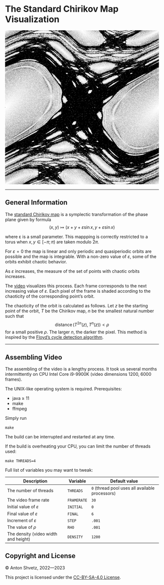 # The Standard Chirikov Map Visualization

![SAMPLE](SAMPLE.png)

---

## General Information

The [standard Chirikov map](https://en.wikipedia.org/wiki/Standard_map) is a
symplectic transformation of the phase plane given by formula
$$(x,y)\mapsto(x+y+\varepsilon\sin x,y+\varepsilon\sin x)$$

where ε is a small parameter. This mappping is correctly restricted to a torus
when $x,y\in[-\pi;\pi)$ are taken modulo $2\pi$.

For $\varepsilon=0$ the map is linear and only periodic and quasiperiodic orbits are
possible and the map is integrable. With a non-zero value of $\varepsilon$, some of the
orbits exhibit chaotic behavior.

As $\varepsilon$ increases, the measure of the set of points with chaotic orbits increases.

The [video](http://mech.math.msu.su/~shvetz/chirikov/) visualizes this process.
Each frame corresponds to the next increasing value of $\varepsilon$. Each pixel of the
frame is shaded according to the chaoticity of the corresponding point’s orbit.

The chaoticity of the orbit is calculated as follows. Let $z$ be the starting
point of the orbit, $T$ be the Chirikov map, $n$ be the smallest natural number
such that
$$\operatorname{distance}(T^{2n}(z),T^n(z))<\rho$$
for a small positive $\rho$. The larger $n$, the darker the pixel. This method is
inspired by the [Floyd’s cycle detection
algorithm](https://en.wikipedia.org/wiki/Floyd%27s_cycle-finding_algorithm).

---

## Assembling Video

The assembling of the video is a lengthy process. It took us several months
intermittently on CPU Intel Core i9-9900K (video dimensions 1200, 6000 frames).

The UNIX-like operating system is required. Prerequisites:

* java ≥ 11
* make
* ffmpeg

Simply run
```shell
make
```

The build can be interrupted and restarted at any time.

If the build is overheating your CPU, you can limit the number of threads used:
```shell
make THREADS=4
```

Full list of variables you may want to tweak:

Description | Variable | Default value
----------- | -------- | -------------
The number of threads | `THREADS` | `0` (thread pool uses all available processors)
The video frame rate| `FRAMERATE` | `30`
Initial value of $\varepsilon$ | `INITIAL` | `0`
Final value of $\varepsilon$ | `FINAL` | `6`
Increment of $\varepsilon$ | `STEP` | `.001`
The value of $\rho$ | `RHO` | `.001`
The density (video width and height) | `DENSITY` | `1200`

## Copyright and License

© Anton Shvetz, 2022—2023

This project is licensed under the
[CC-BY-SA-4.0 License](https://creativecommons.org/licenses/by-sa/4.0/deed).

